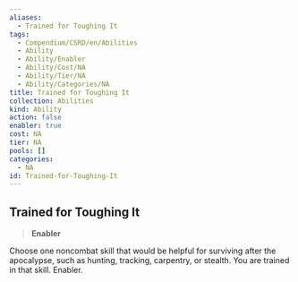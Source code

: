 ```yaml
---
aliases:
  - Trained for Toughing It
tags:
  - Compendium/CSRD/en/Abilities
  - Ability
  - Ability/Enabler
  - Ability/Cost/NA
  - Ability/Tier/NA
  - Ability/Categories/NA
title: Trained for Toughing It
collection: Abilities
kind: Ability
action: false
enabler: true
cost: NA
tier: NA
pools: []
categories:
  - NA
id: Trained-for-Toughing-It
---
```

## Trained for Toughing It    
>**Enabler**  
    
Choose one noncombat skill that would be helpful for surviving after the apocalypse, such as hunting, tracking, carpentry, or stealth. You are trained in that skill. Enabler.
